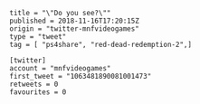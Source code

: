 ```
title = "\"Do you see?\""
published = 2018-11-16T17:20:15Z
origin = "twitter-mnfvideogames"
type = "tweet"
tag = [ "ps4share", "red-dead-redemption-2",]

[twitter]
account = "mnfvideogames"
first_tweet = "1063481890081001473"
retweets = 0
favourites = 0
```

<p class='image'><img src='https://mnf.m17s.net/2018/11/16/DsI_JAFXoAAZMrf.jpg' alt=''></p>

